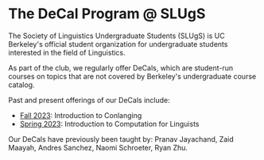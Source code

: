 # The DeCal Program @ SLUgS

The Society of Linguistics Undergraduate Students (SLUgS) is UC Berkeley's official student organization for undergraduate students interested in the field of Linguistics.

As part of the club, we regularly offer DeCals, which are student-run courses on topics that are not covered by Berkeley's undergraduate course catalog.

Past and present offerings of our DeCals include:
<ul>
<li><a href="/fa23">Fall 2023</a>: Introduction to Conlanging</li>
<li><a href="/sp23">Spring 2023</a>: Introduction to Computation for Linguists</li>
</ul>

Our DeCals have previously been taught by: Pranav Jayachand, Zaid Maayah, Andres Sanchez, Naomi Schroeter, Ryan Zhu.